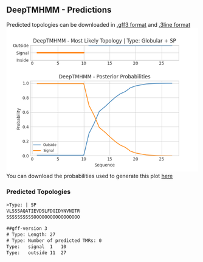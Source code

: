 ## DeepTMHMM - Predictions
Predicted topologies can be downloaded in [.gff3 format](TMRs.gff3) and [.3line format](predicted_topologies.3line)
![picture](plot.png)
You can download the probabilities used to generate this plot [here](Type:_probs.csv)
### Predicted Topologies
```
>Type: | SP
VLSSSAQATIEVDSLFDGIDYNVNITR
SSSSSSSSSSOOOOOOOOOOOOOOOOO

```


```
##gff-version 3
# Type: Length: 27
# Type: Number of predicted TMRs: 0
Type:	signal	1	10				
Type:	outside	11	27				

```
